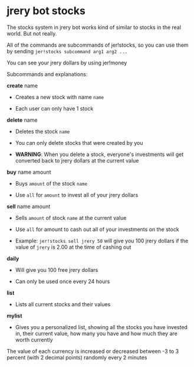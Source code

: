 # jrery bot stocks

The stocks system in jrery bot works kind of similar to stocks in the real world. But not really.

All of the commands are subcommands of jer!stocks, so you can use them by sending `jer!stocks subcommand arg1 arg2 ...`

You can see your jrery dollars by using jer!money

Subcommands and explanations:

**create** name

* Creates a new stock with name `name`

* Each user can only have 1 stock

**delete** name

* Deletes the stock `name`

* You can only delete stocks that were created by you

* **WARNING**: When you delete a stock, everyone's investments will get converted back to jrery dollars at the current value

**buy** name amount

* Buys `amount` of the stock `name`

* Use `all` for `amount` to invest all of your jrery dollars

**sell** name amount

* Sells `amount` of stock `name` at the current value

* Use `all` for amount to cash out all of your investments on the stock

* Example: `jer!stocks sell jrery 50` will give you 100 jrery dollars if the value of `jrery` is 2.00 at the time of cashing out

**daily**

* Will give you 100 free jrery dollars

* Can only be used once every 24 hours

**list**

* Lists all current stocks and their values

**mylist**

* Gives you a personalized list, showing all the stocks you have invested in, their current value, how many you have and how much they are worth currently

The value of each currency is increased or decreased between -3 to 3 percent (with 2 decimal points) randomly every 2 minutes
